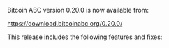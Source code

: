 Bitcoin ABC version 0.20.0 is now available from:

  <https://download.bitcoinabc.org/0.20.0/>

This release includes the following features and fixes:
